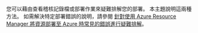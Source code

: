 您可以藉由查看稽核記錄檔或部署作業來疑難排解您的部署。 本主題說明這兩種方法。 如需解決特定部署錯誤的說明，請參閱 [針對使用 Azure Resource Manager 將資源部署至 Azure 時常見的錯誤進行疑難排解](../articles/azure-resource-manager/resource-manager-common-deployment-errors.md)。

